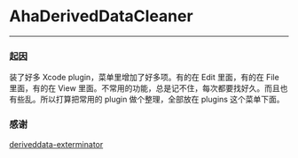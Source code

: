 # AhaDerivedDataCleaner
---

### 起因
装了好多 Xcode plugin，菜单里增加了好多项。有的在 Edit 里面，有的在 File 里面，有的在 View 里面。不常用的功能，总是记不住，每次都要找好久。而且也有些乱。所以打算把常用的 plugin 做个整理，全部放在 plugins 这个菜单下面。

### 感谢

[deriveddata-exterminator](https://github.com/kattrali/deriveddata-exterminator)